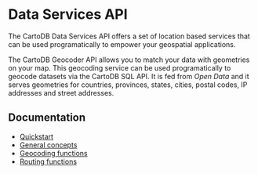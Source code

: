 # Data Services API

The CartoDB Data Services API offers a set of location based services that can be used programatically to empower your geospatial applications. 

The CartoDB Geocoder API allows you to match your data with geometries on your map. This geocoding service can be used programatically to geocode datasets via the CartoDB SQL API. It is fed from _Open Data_ and it serves geometries for countries, provinces, states, cities, postal codes, IP addresses and street addresses.

## Documentation

* [Quickstart](quickstart.md)
* [General concepts](general_concepts.md)
* [Geocoding functions](geocoding_functions.md)
* [Routing functions](routing_functions.md)
